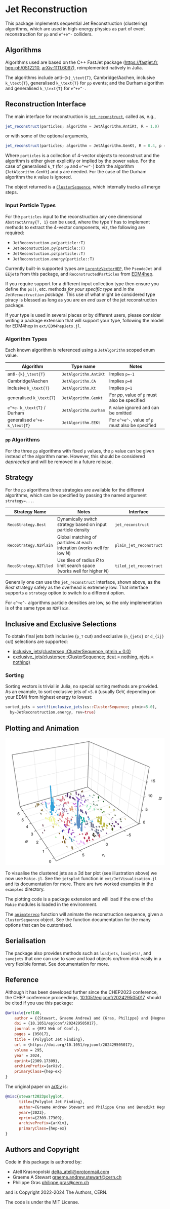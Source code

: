 # Jet Reconstruction

This package implements sequential Jet Reconstruction (clustering) algorithms,
which are used in high-energy physics as part of event reconstruction for ``pp``
and ``e^+e^-`` colliders.

## Algorithms

Algorithms used are based on the C++ FastJet package (<https://fastjet.fr>,
[hep-ph/0512210](https://arxiv.org/abs/hep-ph/0512210),
[arXiv:1111.6097](https://arxiv.org/abs/1111.6097)), reimplemented natively in
Julia.

The algorithms include anti-``{k}_\text{T}``, Cambridge/Aachen, inclusive
``k_\text{T}``, generalised ``k_\text{T}`` for ``pp`` events; and the Durham
algorithm and generalised ``k_\text{T}`` for ``e^+e^-``.

## Reconstruction Interface

The main interface for reconstruction is [`jet_reconstruct`](@ref), called as, e.g.,

```julia
jet_reconstruct(particles; algorithm = JetAlgorithm.AntiKt, R = 1.0)
```

or with some of the optional arguments,

```julia
jet_reconstruct(particles; algorithm = JetAlgorithm.GenKt, R = 0.4, p = 0.5, recombine = +, strategy = RecoStrategy.Best)
```

Where `particles` is a collection of 4-vector objects to reconstruct and the
algorithm is either given explicitly or implied by the power value. For the case
of generalised ``k_T`` (for ``pp`` and ``e^+e^-``) both the algorithm
(`JetAlgorithm.GenKt`) and `p` are needed. For the case of the Durham algorithm
the `R` value is ignored.

The object returned is a [`ClusterSequence`](@ref), which internally tracks all
merge steps.

### Input Particle Types

For the `particles` input to the reconstruction any one dimensional
`AbstractArray{T, 1}` can be used, where the type `T` has to implement methods
to extract the 4-vector components, viz, the following are required:

- `JetReconstuction.px(particle::T)`
- `JetReconstuction.py(particle::T)`
- `JetReconstuction.pz(particle::T)`
- `JetReconstuction.energy(particle::T)`

Currently built-in supported types are
[`LorentzVectorHEP`](https://github.com/JuliaHEP/LorentzVectorHEP.jl), the
`PseudoJet` and `EEjet`s from this package, and `ReconstructedParticles` from
[EDM4hep](https://github.com/peremato/EDM4hep.jl).

If you require support for a different input collection type then ensure you
define the `px()`, etc. methods *for your specific type* and *in the
`JetReconstruction` package*. This use of what might be considered type piracy
is blessed as long as you are en *end user* of the jet reconstruction package.

If your type is used in several places or by different users, please consider
writing a package extension that will support your type, following the model for
EDM4hep in `ext/EDM4hepJets.jl`.

### Algorithm Types

Each known algorithm is referenced using a `JetAlgorithm` scoped enum value.

| Algorithm | Type name | Notes |
|-----------|-----------|-------|
| anti-``{k}_\text{T}`` | `JetAlgorithm.AntiKt` | Implies `p=-1` |
| Cambridge/Aachen | `JetAlgorithm.CA` | Implies `p=0` |
| inclusive ``k_\text{T}`` | `JetAlgorithm.Kt` | Implies `p=1` |
| generalised ``k_\text{T}`` | `JetAlgorithm.GenKt` | For $pp$, value of `p` must also be specified |
| ``e^+e-`` ``k_\text{T}`` / Durham | `JetAlgorithm.Durham` | `R` value ignored and can be omitted |
| generalised ``e^+e-`` ``k_\text{T}`` | `JetAlgorithm.EEKt` | For ``e^+e^-``, value of `p` must also be specified |

### ``pp`` Algorithms

For the three ``pp`` algorithms with fixed `p` values, the `p` value can be
given instead of the algorithm name. However, this should be considered
*deprecated* and will be removed in a future release.

## Strategy

For the ``pp`` algorithms three strategies are available for the different
algorithms, which can be specified by passing the named argument `strategy=...`.

| Strategy Name | Notes | Interface |
|---|---|---|
| `RecoStrategy.Best` | Dynamically switch strategy based on input particle density | `jet_reconstruct` |
| `RecoStrategy.N2Plain` | Global matching of particles at each interation (works well for low $N$) | `plain_jet_reconstruct` |
| `RecoStrategy.N2Tiled` | Use tiles of radius $R$ to limit search space (works well for higher $N$) | `tiled_jet_reconstruct` |

Generally one can use the `jet_reconstruct` interface, shown above, as the
*Best* strategy safely as the overhead is extremely low. That interface supports
a `strategy` option to switch to a different option.

For ``e^+e^-`` algorithms particle densities are low, so the only implementation
is of the same type as `N2Plain`.

## Inclusive and Exclusive Selections

To obtain final jets both inclusive (``p_T`` cut) and exclusive (``n_{jets}`` or
``d_{ij}`` cut) selections are supported:

- [inclusive_jets(clusterseq::ClusterSequence, ptmin = 0.0)](@ref)
- [exclusive_jets(clusterseq::ClusterSequence; dcut = nothing, njets = nothing)](@ref)

### Sorting

Sorting vectors is trivial in Julia, no special sorting methods are provided. As
an example, to sort exclusive jets of ``>5.0`` (usually GeV, depending on your
EDM) from highest energy to lowest:

```julia
sorted_jets = sort!(inclusive_jets(cs::ClusterSequence; ptmin=5.0), 
  by=JetReconstruction.energy, rev=true)
```

## Plotting and Animation

![illustration](assets/jetvis.png)

To visualise the clustered jets as a 3d bar plot (see illustration above) we now
use `Makie.jl`. See the `jetsplot` function in `ext/JetVisualisation.jl` and its
documentation for more. There are two worked examples in the `examples`
directory.

The plotting code is a package extension and will load if the one of the `Makie`
modules is loaded in the environment.

The [`animatereco`](@ref) function will animate the reconstruction sequence, given a
`ClusterSequence` object. See the function documentation for the many options
that can be customised.

## Serialisation

The package also provides methods such as `loadjets`, `loadjets!`, and
`savejets` that one can use to save and load objects on/from disk easily in a
very flexible format. See documentation for more.

## Reference

Although it has been developed further since the CHEP2023 conference, the CHEP
conference proceedings,
[10.1051/epjconf/202429505017](https://doi.org/10.1051/epjconf/202429505017),
should be cited if you use this package:

```bibtex
@article{refId0,
    author = {{Stewart, Graeme Andrew} and {Gras, Philippe} and {Hegner, Benedikt} and {Krasnopolski, Atell}},
    doi = {10.1051/epjconf/202429505017},
    journal = {EPJ Web of Conf.},
    pages = {05017},
    title = {Polyglot Jet Finding},
    url = {https://doi.org/10.1051/epjconf/202429505017},
    volume = 295,
    year = 2024,
    eprint={2309.17309},
    archivePrefix={arXiv},
    primaryClass={hep-ex}
}
```

The original paper on [arXiv](https://arxiv.org/abs/2309.17309) is:

```bibtex
@misc{stewart2023polyglot,
      title={Polyglot Jet Finding}, 
      author={Graeme Andrew Stewart and Philippe Gras and Benedikt Hegner and Atell Krasnopolski},
      year={2023},
      eprint={2309.17309},
      archivePrefix={arXiv},
      primaryClass={hep-ex}
}
```

## Authors and Copyright

Code in this package is authored by:

- Atell Krasnopolski <delta_atell@protonmail.com>
- Graeme A Stewart <graeme.andrew.stewart@cern.ch>
- Philippe Gras <philippe.gras@cern.ch>

and is Copyright 2022-2024 The Authors, CERN.

The code is under the MIT License.
